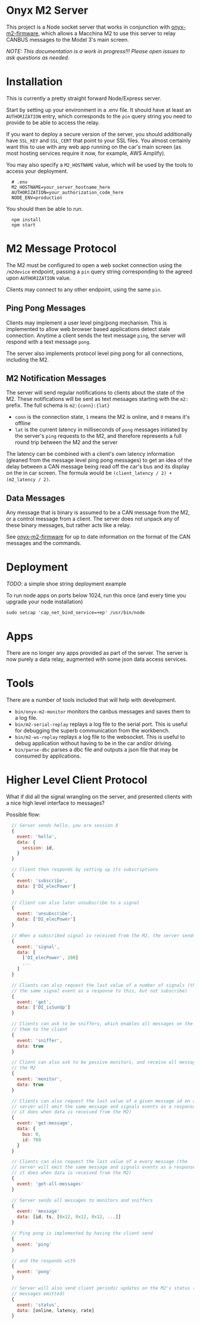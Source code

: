 # Onyx M2 Server

This project is a Node socket server that works in conjunction with [onyx-m2-firmware](https://github.com/johnmccalla/tesla-onyx-m2-firmware), which allows a Macchina M2 to use this server to relay CANBUS messages to the Model 3's main screen.

*NOTE: This documentation is a work in progress!!! Please open issues to ask questions as needed.*

# Installation

This is currently a pretty straight forward Node/Express server.

Start by setting up your environment in a .env file. It should have at least an `AUTHORIZATION` entry, which corresponds
to the `pin` query string you need to provide to be able to access the relay.

If you want to deploy a secure version of the server, you should additionally have `SSL_KEY` and `SSL_CERT` that point
to your SSL files. You almost certainly want this to use with any web app running on the car's main screen (as most
hosting services require it now, for example, AWS Amplify).

You may also specify a `M2_HOSTNAME` value, which will be used by the tools to access your deployment.

```
  # .env
  M2_HOSTNAME=your_server_hostname_here
  AUTHORIZATION=your_authorization_code_here
  NODE_ENV=production
```

You should then be able to run.
```
  npm install
  npm start
```

# M2 Message Protocol

The M2 must be configured to open a web socket connection using the `/m2device` endpoint,
passing a `pin` query string corresponding to the agreed upon `AUTHORIZATION` value.

Clients may connect to any other endpoint, using the same `pin`.

## Ping Pong Messages

Clients may implement a user level ping/pong mechanism. This is implemented to allow
web browser based applications detect stale connection. Anytime a client sends the
text message `ping`, the server will respond with a text message `pong`.

The server also implements protocol level ping pong for all connections, including the
M2.

## M2 Notification Messages

The server will send regular notifications to clients about the state of the M2. These
notifications will be sent as text messages starting with the `m2:` prefix. The full
schema is `m2:{conn}:{lat}`

  - `conn` is the connection state, `1` means the M2 is online, and `0` means it's
    offline
  - `lat` is the current latency in milliseconds of `pong` messages initiated by
    the server's `ping` requests to the M2, and therefore represents a full round
    trip between the M2 and the server

The latency can be combined with a client's own latency information (gleaned from
the message level ping pong messages) to get an idea of the delay between a CAN
message being read off the car's bus and its display on the in car screen. The formula
would be `(client_latency / 2) + (m2_latency / 2)`.

## Data Messages

Any message that is binary is assumed to be a CAN message from the M2, or a control
message from a client. The server does not unpack any of these binary messages, but
rather acts like a relay.

See [onyx-m2-firmware](https://github.com/johnmccalla/tesla-onyx-m2-firmware) for
up to date information on the format of the CAN messages and the commands.

# Deployment

*TODO*: a simple shoe string deployment example

To run node apps on ports below 1024, run this once (and every time you upgrade your
node installation)
```
sudo setcap 'cap_net_bind_service=+ep' /usr/bin/node
```

# Apps

There are no longer any apps provided as part of the server. The server is now purely a data relay,
augmented with some json data access services.

# Tools

There are a number of tools included that will help with development.

- `bin/onyx-m2-monitor` monitors the canbus messages and saves them to a log file.
- `bin/m2-serial-replay` replays a log file to the serial port. This is useful for debugging the superb communication from the workbench.
- `bin/m2-ws-replay` replays a log file to the websocket. This is useful to debug application without having to be in the car and/or driving.
- `bin/parse-dbc` parses a dbc file and outputs a json file that may be consumed by applications.

# Higher Level Client Protocol

What if did all the signal wrangling on the server, and presented clients with a
nice high level interface to messages?

Possible flow:

```js
  // Server sends hello, you are session X
  {
    event: 'hello',
    data: {
      session: id,
    }
  }

  // Client then responds by setting up its subscriptions
  {
    event: 'subscribe',
    data: ['DI_elecPower']
  }

  // Client can also later unsubscribe to a signal
  {
    event: 'unsubscribe',
    data: ['DI_elecPower']
  }

  // When a subscribed signal is received from the M2, the server sends
  {
    event: 'signal',
    data: [
      ['DI_elecPower', 200]
      ...
    ]
  }

  // Clients can also request the last value of a number of signals (the server will emit
  // the same signal event as a response to this, but not subscribe)
  {
    event: 'get',
    data: ['DI_isSunUp']
  }

  // Clients can ask to be sniffers, which enables all messages on the M2 and forwards
  // them to the client
  {
    event: 'sniffer',
    data: true
  }

  // Client can also ask to be passive monitors, and receive all messages sent by
  // the M2
  {
    event: 'monitor',
    data: true
  }

  // Clients can also request the last value of a given message id on a given bus (the
  // server will emit the same message and signals events as a response to this that
  // it does when data is received from the M2)
  {
    event: 'get-message',
    data: {
      bus: 0,
      id: 789
    }
  }

  // Clients can also request the last value of a every message (the
  // server will emit the same message and signals events as a response to this that
  // it does when data is received from the M2)
  {
    event: 'get-all-messages'
  }

  // Server sends all messages to monitors and sniffers
  {
    event: 'message'
    data: [id, ts, [0x12, 0x12, 0x12, ...]]
  }

  // Ping pong is implemented by having the client send
  {
    event: 'ping'
  }

  // and the responds with
  {
    event: 'pong'
  }

  // Server will also send client periodic updates on the M2's status (including rate of
  // messages emitted)
  {
    event: 'status',
    data: [online, latency, rate]
  }
```